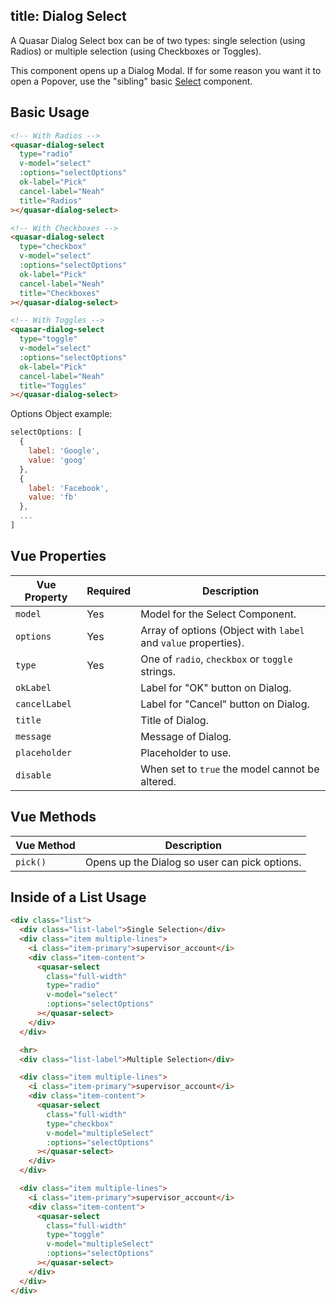 title: Dialog Select
---
A Quasar Dialog Select box can be of two types: single selection (using Radios) or multiple selection (using Checkboxes or Toggles).

This component opens up a Dialog Modal. If for some reason you want it to open a Popover, use the "sibling" basic [Select](/components/select.html) component.

<input type="hidden" data-fullpage-demo="form/select/dialog">

## Basic Usage

``` html
<!-- With Radios -->
<quasar-dialog-select
  type="radio"
  v-model="select"
  :options="selectOptions"
  ok-label="Pick"
  cancel-label="Neah"
  title="Radios"
></quasar-dialog-select>

<!-- With Checkboxes -->
<quasar-dialog-select
  type="checkbox"
  v-model="select"
  :options="selectOptions"
  ok-label="Pick"
  cancel-label="Neah"
  title="Checkboxes"
></quasar-dialog-select>

<!-- With Toggles -->
<quasar-dialog-select
  type="toggle"
  v-model="select"
  :options="selectOptions"
  ok-label="Pick"
  cancel-label="Neah"
  title="Toggles"
></quasar-dialog-select>
```

Options Object example:
``` js
selectOptions: [
  {
    label: 'Google',
    value: 'goog'
  },
  {
    label: 'Facebook',
    value: 'fb'
  },
  ...
]
```

## Vue Properties
| Vue Property | Required | Description |
| --- | --- | --- |
| `model` | Yes | Model for the Select Component. |
| `options` | Yes | Array of options (Object with `label` and `value` properties). |
| `type` | Yes | One of `radio`, `checkbox` or `toggle` strings. |
| `okLabel` | | Label for "OK" button on Dialog. |
| `cancelLabel` | | Label for "Cancel" button on Dialog. |
| `title` | | Title of Dialog. |
| `message` | | Message of Dialog. |
| `placeholder` | | Placeholder to use. |
| `disable` | | When set to `true` the model cannot be altered. |

## Vue Methods
| Vue Method | Description |
| --- | --- |
| `pick()` | Opens up the Dialog so user can pick options. |

## Inside of a List Usage

``` html
<div class="list">
  <div class="list-label">Single Selection</div>
  <div class="item multiple-lines">
    <i class="item-primary">supervisor_account</i>
    <div class="item-content">
      <quasar-select
        class="full-width"
        type="radio"
        v-model="select"
        :options="selectOptions"
      ></quasar-select>
    </div>
  </div>

  <hr>
  <div class="list-label">Multiple Selection</div>

  <div class="item multiple-lines">
    <i class="item-primary">supervisor_account</i>
    <div class="item-content">
      <quasar-select
        class="full-width"
        type="checkbox"
        v-model="multipleSelect"
        :options="selectOptions"
      ></quasar-select>
    </div>
  </div>

  <div class="item multiple-lines">
    <i class="item-primary">supervisor_account</i>
    <div class="item-content">
      <quasar-select
        class="full-width"
        type="toggle"
        v-model="multipleSelect"
        :options="selectOptions"
      ></quasar-select>
    </div>
  </div>
</div>
```
